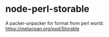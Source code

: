 # node-perl-storable
A packer-unpacker for format from perl world: https://metacpan.org/pod/Storable

